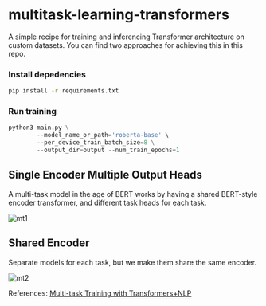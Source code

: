 # multitask-learning-transformers
A simple recipe for training and inferencing Transformer architecture on custom datasets.
You can find two approaches for achieving this in this repo.

### Install depedencies
```bash
pip install -r requirements.txt
```
### Run training
```python
python3 main.py \
        --model_name_or_path='roberta-base' \
        --per_device_train_batch_size=8 \
        --output_dir=output --num_train_epochs=1
```

## Single Encoder Multiple Output Heads
A multi-task model in the age of BERT works by having a shared BERT-style encoder transformer, and different task heads for each task.


![mt1](https://user-images.githubusercontent.com/6007894/134903082-64247dd0-fc6f-4b85-a936-b9607ade5a14.png)

## Shared Encoder
Separate models for each task, but we make them share the same encoder. 

![mt2](https://user-images.githubusercontent.com/6007894/134903512-ce42e2d0-b5b1-4269-97de-7255d0cf5a52.png)

References:
[Multi-task Training with Transformers+NLP](https://colab.research.google.com/github/zphang/zphang.github.io/blob/master/files/notebooks/Multi_task_Training_with_Transformers_NLP.ipynb#scrollTo=CQ39AbTAPAUi)
